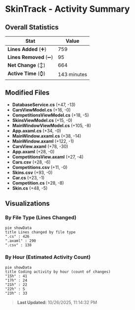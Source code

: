 # SkinTrack - Activity Summary 

## Overall Statistics

| Stat                   | Value                                                             |
| ---------------------- | ----------------------------------------------------------------- |
| **Lines Added** (➕)   | 759                                          |
| **Lines Removed** (➖) | 95                                        |
| **Net Change** (↕)    | 664                |
| **Active Time** (⌚)   | 143 minutes |


## Modified Files
- **DatabaseService.cs** (+47, -13)
- **CarsViewModel.cs** (+16, -0)
- **CompetitionsViewModel.cs** (+18, -5)
- **SkinsViewModel.cs** (+15, -0)
- **MainWindowViewModel.cs** (+105, -8)
- **App.axaml.cs** (+34, -0)
- **MainWindow.axaml.cs** (+38, -14)
- **MainWindow.axaml** (+122, -1)
- **CarsView.axaml** (+78, -30)
- **App.axaml** (+28, -0)
- **CompetitionsView.axaml** (+27, -4)
- **Cars.csv** (+28, -6)
- **Competitions.csv** (+11, -0)
- **Skins.csv** (+93, -0)
- **Car.cs** (+23, -1)
- **Competition.cs** (+28, -8)
- **Skin.cs** (+48, -5)

## Visualizations

### By File Type (Lines Changed)

```mermaid
pie showData
title Lines changed by file type
".cs" : 426
".axaml" : 290
".csv" : 138
```

### By Hour (Estimated Activity Count)

```mermaid
pie showData
title Coding activity by hour (count of changes)
"15h" : 41
"17h" : 24
"21h" : 22
"22h" : 5
"23h" : 33
```


> **Last Updated:** 10/26/2025, 11:14:32 PM